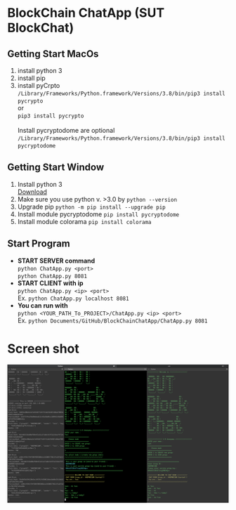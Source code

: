# BlockChain ChatApp (SUT BlockChat)

## Getting Start MacOs
1. install python 3
2. install pip
3. install pyCrpto <br>
`/Library/Frameworks/Python.framework/Versions/3.8/bin/pip3 install pycrypto` <br>
or <br>
`pip3 install pycrypto`<br><br>
Install pycryptodome are optional
`/Library/Frameworks/Python.framework/Versions/3.8/bin/pip3 install pycryptodome` <br>

## Getting Start Window
1. Install python 3<br>
[Download](https://www.python.org/download/releases/3.0/)
2. Make sure you use python v. >3.0 by `python --version`
3. Upgrade pip `python -m pip install --upgrade pip`
4. Install module pycryptodome `pip install pycryptodome`
5. Install module colorama `pip install colorama`

## Start Program
  - **START SERVER command**<br>
`python ChatApp.py <port>`<br>
`python ChatApp.py 8081`<br>
  - **START CLIENT with ip**<br>
`python ChatApp.py <ip> <port>`<br>
Ex.
`python ChatApp.py localhost 8081`
  - **You can run with**<br>
`python <YOUR_PATH_To_PROJECT>/ChatApp.py <ip> <port>`<br>
Ex. 
`python Documents/GitHub/BlockChainChatApp/ChatApp.py 8081`
# Screen shot
![screen shot](./markdown/screenshot.png)
